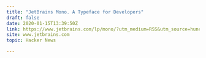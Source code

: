 ```yaml
---
title: "JetBrains Mono. A Typeface for Developers"
draft: false
date: 2020-01-15T13:39:50Z
link: https://www.jetbrains.com/lp/mono/?utm_medium=RSS&utm_source=hune
site: www.jetbrains.com
topic: Hacker News  

---
```

